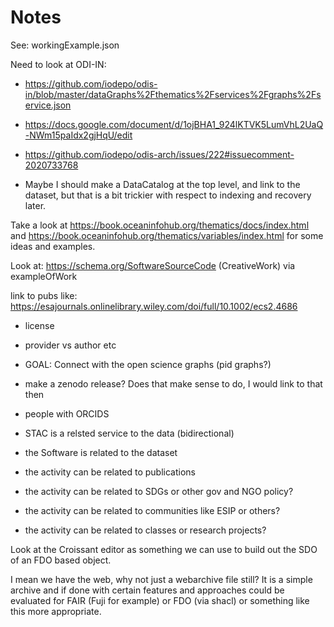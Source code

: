 # Notes

See:  workingExample.json

Need to look at ODI-IN:
* https://github.com/iodepo/odis-in/blob/master/dataGraphs%2Fthematics%2Fservices%2Fgraphs%2Fservice.json
* https://docs.google.com/document/d/1ojBHA1_924lKTVK5LumVhL2UaQ-NWm15paIdx2gjHqU/edit
* https://github.com/iodepo/odis-arch/issues/222#issuecomment-2020733768



* Maybe I should make a DataCatalog at the top level, and link to the
dataset, but that is a bit trickier with respect to indexing and recovery
later.

Take a look at https://book.oceaninfohub.org/thematics/docs/index.html and
https://book.oceaninfohub.org/thematics/variables/index.html for
some ideas and examples.

Look at: https://schema.org/SoftwareSourceCode (CreativeWork)
via exampleOfWork

link to pubs like: https://esajournals.onlinelibrary.wiley.com/doi/full/10.1002/ecs2.4686



* license
* provider vs author etc

* GOAL:  Connect with the open science graphs (pid graphs?)

* make a zenodo release?  Does that make sense to do, I would link to that then
* people with ORCIDS

* STAC is a relsted service to the data (bidirectional)
* the Software is related to the dataset
* the activity can be related to publications
* the activity can be related to SDGs or other gov and NGO policy?
* the activity can be related to communities like ESIP or others?
* the activity can be related to classes or research projects?

Look at the Croissant editor as something we can use to build out
the SDO of an FDO based object.

I mean we have the web, why not just a webarchive file still?
It is a simple archive and if done with certain features and approaches
could be evaluated for FAIR (Fuji for example) or FDO (via shacl) or
something like this more appropriate. 


